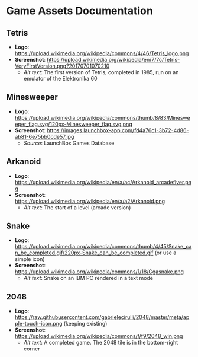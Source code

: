 # Game Assets Documentation

## Tetris
- **Logo**: https://upload.wikimedia.org/wikipedia/commons/4/46/Tetris_logo.png
- **Screenshot**: https://upload.wikimedia.org/wikipedia/en/7/7c/Tetris-VeryFirstVersion.png?20170701070210
  - *Alt text*: The first version of Tetris, completed in 1985, run on an emulator of the Elektronika 60

## Minesweeper
- **Logo**: https://upload.wikimedia.org/wikipedia/commons/thumb/8/83/Minesweeper_flag.svg/120px-Minesweeper_flag.svg.png
- **Screenshot**: https://images.launchbox-app.com/fd4a76c1-3b72-4d86-ab81-6e75bb0cde57.jpg
  - *Source*: LaunchBox Games Database

## Arkanoid
- **Logo**: https://upload.wikimedia.org/wikipedia/en/a/ac/Arkanoid_arcadeflyer.png
- **Screenshot**: https://upload.wikimedia.org/wikipedia/en/a/a2/Arkanoid.png
  - *Alt text*: The start of a level (arcade version)

## Snake
- **Logo**: https://upload.wikimedia.org/wikipedia/commons/thumb/4/45/Snake_can_be_completed.gif/220px-Snake_can_be_completed.gif (or use a simple icon)
- **Screenshot**: https://upload.wikimedia.org/wikipedia/commons/1/18/Cgasnake.png
  - *Alt text*: Snake on an IBM PC rendered in a text mode

## 2048
- **Logo**: https://raw.githubusercontent.com/gabrielecirulli/2048/master/meta/apple-touch-icon.png (keeping existing)
- **Screenshot**: https://upload.wikimedia.org/wikipedia/commons/f/f9/2048_win.png
  - *Alt text*: A completed game. The 2048 tile is in the bottom-right corner